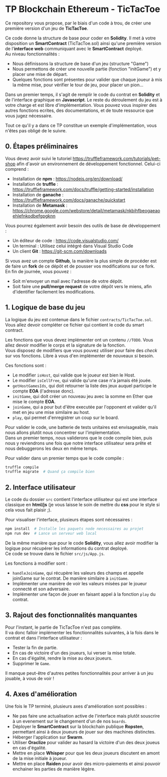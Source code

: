 # TP Blockchain Ethereum - TicTacToe

Ce repository vous propose, par le biais d'un code à trou, de créer une première version d'un jeu de **TicTacToe**.

Ce code donne la structure de base pour coder en **Solidity**. Il met à votre disposition un **SmartContract** (TicTacToe.sol) ainsi qu'une première version de l'**interface web** communiquant avec le **SmartContract** deployé.  
Au niveau fonctionnalités :

  - Nous définissons la structure de base d'un jeu (structure "Game")
  - Nous permettons de créer une nouvelle partie (fonction "initGame") et y placer une mise de départ.
  - Quelques fonctions sont présentes pour valider que chaque joueur à mis la même mise, pour vérifier le tour de jeu, pour placer un pion...

Dans un premier temps, il s'agit de remplir le code du contrat en **Solidity** et de l'interface graphique en **Javascript**. Le reste du déroulement du jeu est à votre charge et est libre d'implémentation. Vous pouvez vous inspirer des autres fonctions ecrites, des documentations, et de toute ressource que vous jugez nécessaire.

Tout ce qu'il y a dans ce TP constitue un exemple d'implémentation, vous n'êtes pas obligé de le suivre.  


## 0. Étapes préliminaires

Vous devez avoir suivi le tutoriel https://truffleframework.com/tutorials/pet-shop afin d'avoir un environnement de développement fonctionnel. Celui-ci comprend :

  - Installation de **npm** : https://nodejs.org/en/download/
  - Installation de **truffle** : https://truffleframework.com/docs/truffle/getting-started/installation
  - Installation de **ganache** : https://truffleframework.com/docs/ganache/quickstart
  - Installation de **Metamask** : https://chrome.google.com/webstore/detail/metamask/nkbihfbeogaeaoehlefnkodbefgpgknn

Vous pourrez également avoir besoin des outils de base de développement : 

  - Un éditeur de code : https://code.visualstudio.com/
  - Un terminal : Utilisez celui intégré dans Visual Studio Code
  - Un client **Git** : https://git-scm.com/downloads

Si vous avez un compte **Github**, la manière la plus simple de procéder est de faire un **fork** de ce dépôt et de pousser vos modifications sur ce fork.  
En fin de journée, vous pouvez :

  - Soit m'envoyer un mail avec l'adresse de votre dépôt.
  - Soit faire une **pull/merge request** de votre dépôt vers le miens, afin d'identifier facilement les modifications.


## 1. Logique de base du jeu

La logique du jeu est contenue dans le fichier `contracts/TicTacToe.sol`. Vous allez devoir compléter ce fichier qui contient le code du smart contract.

Les fonctions que vous devez implémenter ont un contenu `//TODO`. Vous allez devoir modifier le corps et la signature de la fonction.  
Vous disposez de modifiers que vous pouvez utiliser pour faire des *check* sur vos fonctions. Libre à vous d'en implémenter de nouveaux si besoin.

Ces fonctions sont :

  - Le modifier `isHost`, qui valide que le joueur est bien le Host.
  - Le modifier `isCellFree`, qui valide qu'une case n'a jamais été jouée.
  - `getHostGamesIds`, qui doit retourner la liste des jeux auquel participe le compte **EOA** (l'adresse donc).
  - `initGame`, qui doit créer un nouveau jeu avec la somme en Ether que mise le compte **EOA**.
  - `joinGame`, qui a pour but d'être executée par l'opponent et valider qu'il met en jeu une mise similaire au host.
  - `play`, qui permet d'enregistrer un coup sur le board.

Pour valider le code, une batterie de tests unitaires est envisageable, mais nous allons plutôt nous concentrer sur l'implementation.  
Dans un premier temps, nous validerons que le code compile bien, puis nous y reviendrons une fois que notre interface utilisateur sera prête et nous debuggerons les deux en même temps.

Pour valider dans un premier temps que le code compile :

```bash
truffle compile
truffle migrate  # Quand ça compile bien
```


## 2. Interface utilisateur

Le code du dossier `src` contient l'interface utilisateur qui est une interface classique en **html/js** (je vous laisse le soin de mettre du **css** pour le style si cela vous fait plaisir ;).

Pour visualiser l'interface, plusieurs étapes sont nécessaires :

```bash
npm install  # Installe les paquets node necessaires au projet
npm run dev  # Lance un serveur web local
```

De la même manière que pour le code **Solidity**, vous allez avoir modifier la logique pour récupérer les informations du contrat deployé.  
Ce code se trouve dans le fichier `src/js/App.js`.

Les fonctions à modifier sont :
  - `handleJoinGame`, qui récupère les valeurs des champs et appelle joinGame sur le contrat. De manière similaire à `initGame`.
  - Implémenter une manière de voir les valeurs misées par le joueur connecté et son adversaire.
  - Implémenter une façon de jouer en faisant appel à la fonction `play` du contrat.


## 3. Rajout des fonctionnalités manquantes

Pour l'instant, le partie de TicTacToe n'est pas complète.  
Il va donc falloir implémenter les fonctionnalités suivantes, à la fois dans le contrat et dans l'interface utilisateur : 

  - Tester la fin de partie.
  - En cas de victoire d'un des joueurs, lui verser la mise totale.
  - En cas d'égalité, rendre la mise au deux joueurs.
  - Supprimer le `Game`.

Il manque peut-être d'autres petites fonctionnalités pour arriver à un jeu jouable, à vous de voir !

## 4. Axes d'amélioration

Une fois le TP terminé, plusieurs axes d'amélioration sont possibles :

  - Ne pas faire une actualisation active de l'interface mais plutôt souscrire à un evenement sur le changement d'un de nos `boards`.
  - Déployer le **SmartContract** sur la blockchain publique **Ropsten**, permettant ainsi à deux joueurs de jouer sur des machines distinctes.
  - Héberger l'application sur **Swarm**.
  - Utiliser **Oraclize** pour valider au hasard la victoire d'un des deux joueus en cas d'égalité.
  - Mettre en place **Whisper** pour que les deux joueurs discutent en amont de la mise initiale à joueur.
  - Mettre en place **Raiden** pour avoir des micro-paiements et ainsi pouvoir enchainer les parties de manière légère.